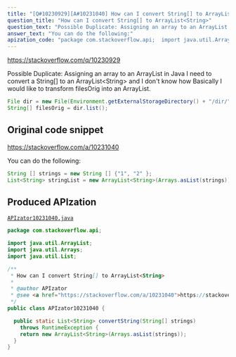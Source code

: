 ```yaml
---
title: "[Q#10230929][A#10231040] How can I convert String[] to ArrayList<String>"
question_title: "How can I convert String[] to ArrayList<String>"
question_text: "Possible Duplicate: Assigning an array to an ArrayList in Java I need to convert a String[] to an ArrayList<String> and I don't know how Basically I would like to  transform filesOrig into an ArrayList."
answer_text: "You can do the following:"
apization_code: "package com.stackoverflow.api;  import java.util.ArrayList; import java.util.Arrays; import java.util.List;  /**  * How can I convert String[] to ArrayList<String>  *  * @author APIzator  * @see <a href=\"https://stackoverflow.com/a/10231040\">https://stackoverflow.com/a/10231040</a>  */ public class APIzator10231040 {    public static List<String> convertString(String[] strings)     throws RuntimeException {     return new ArrayList<String>(Arrays.asList(strings));   } }"
---
```


https://stackoverflow.com/q/10230929

Possible Duplicate:
Assigning an array to an ArrayList in Java
I need to convert a String[] to an ArrayList&lt;String&gt; and I don&#x27;t know how
Basically I would like to  transform filesOrig into an ArrayList.


```java
File dir = new File(Environment.getExternalStorageDirectory() + "/dir/");
String[] filesOrig = dir.list();
```


## Original code snippet

https://stackoverflow.com/a/10231040

You can do the following:

```java
String [] strings = new String [] {"1", "2" };
List<String> stringList = new ArrayList<String>(Arrays.asList(strings)); //new ArrayList is only needed if you absolutely need an ArrayList
```

## Produced APIzation

[`APIzator10231040.java`](https://github.com/pasqualesalza/apization-temp-data/raw/master/apizations/java/APIzator10231040.java)

```java
package com.stackoverflow.api;

import java.util.ArrayList;
import java.util.Arrays;
import java.util.List;

/**
 * How can I convert String[] to ArrayList<String>
 *
 * @author APIzator
 * @see <a href="https://stackoverflow.com/a/10231040">https://stackoverflow.com/a/10231040</a>
 */
public class APIzator10231040 {

  public static List<String> convertString(String[] strings)
    throws RuntimeException {
    return new ArrayList<String>(Arrays.asList(strings));
  }
}

```